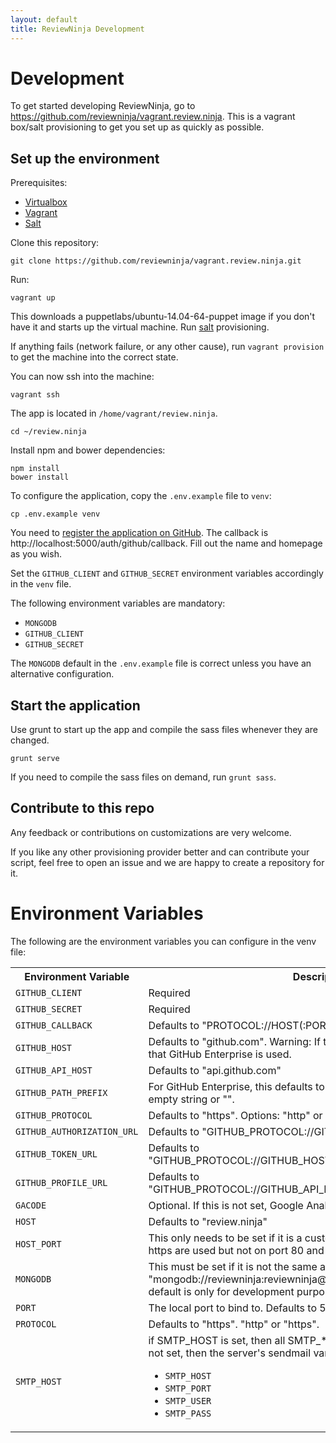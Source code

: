 ```yaml
---
layout: default
title: ReviewNinja Development
---
```

<h1 id="development">Development</h1>

To get started developing ReviewNinja, go to https://github.com/reviewninja/vagrant.review.ninja.  This is a vagrant box/salt provisioning to get you set up as quickly as possible.

Set up the environment
----------------------

Prerequisites:

  * [Virtualbox](https://www.virtualbox.org/) 
  * [Vagrant](https://www.vagrantup.com/)
  * [Salt](http://www.saltstack.com/) 

Clone this repository:

	git clone https://github.com/reviewninja/vagrant.review.ninja.git

Run:

	vagrant up

This downloads a puppetlabs/ubuntu-14.04-64-puppet image if you don't have it 
and starts up the virtual machine. Run [salt](http://www.saltstack.com/) provisioning.

If anything fails (network failure, or any other cause), run `vagrant
provision` to get the machine into the correct state.

You can now ssh into the machine:

	vagrant ssh

The app is located in `/home/vagrant/review.ninja`.  

	cd ~/review.ninja

Install npm and bower dependencies:

	npm install
	bower install

To configure the application, copy the `.env.example` file to `venv`:

	cp .env.example venv

You need to [register the application on
GitHub](https://github.com/settings/applications/new). The callback is
http://localhost:5000/auth/github/callback.  Fill out the name and homepage 
as you wish.

Set the `GITHUB_CLIENT` and `GITHUB_SECRET` environment variables accordingly in the `venv` file.

The following environment variables are mandatory: 

  * `MONGODB`
  * `GITHUB_CLIENT`
  * `GITHUB_SECRET` 

The `MONGODB` default in the `.env.example` file is correct unless you have an alternative configuration.

Start the application
---------------------

Use grunt to start up the app and compile the sass files
whenever they are changed.

	grunt serve

If you need to compile the sass files on demand, run `grunt sass`.

Contribute to this repo
-----------------------

Any feedback or contributions on customizations are very welcome.

If you like any other provisioning provider better and can contribute your
script, feel free to open an issue and we are happy to create a repository for
it.

<h1 id="environment-variables">Environment Variables</h1>

The following are the environment variables you can configure in the venv file:
<div class="table-responsive">
<table class="table">
	<tr>
	<th>Environment Variable</th>
	<th>Description</th>
</tr>
<tr>
	<td><code>GITHUB_CLIENT</code></td>
	<td>Required</td>
</tr>
<tr>
	<td><code>GITHUB_SECRET</code></td>
	<td>Required</td>
</tr>
<tr>
	<td><code>GITHUB_CALLBACK</code></td>
	<td>Defaults to "PROTOCOL://HOST(:PORT)?/auth/github/callback"</td>
</tr>
<tr>
	<td><code>GITHUB_HOST</code></td>
	<td>Defaults to "github.com". Warning: If this variable is set, it is assumed that GitHub Enterprise is used.</td>
</tr>
<tr>
	<td><code>GITHUB_API_HOST</code> </td>
	<td>Defaults to "api.github.com"</td>
</tr>
<tr>
	<td><code>GITHUB_PATH_PREFIX</code></td>
	<td>For GitHub Enterprise, this defaults to "/api/v3". Otherwise, it defaults to empty string or "".</td>
</tr>
<tr>
	<td><code>GITHUB_PROTOCOL</code></td>
	<td>Defaults to "https".  Options: "http" or "https"</td>
</tr>
<tr>
	<td><code>GITHUB_AUTHORIZATION_URL</code></td>
	<td>Defaults to "GITHUB_PROTOCOL://GITHUB_HOST/login/oauth/authorize"</td>
</tr>
<tr>
	<td><code>GITHUB_TOKEN_URL</code></td>
	<td>Defaults to "GITHUB_PROTOCOL://GITHUB_HOST/login/oauth/access_token"</td>
</tr>
<tr>
	<td><code>GITHUB_PROFILE_URL</code></td>
	<td>Defaults to "GITHUB_PROTOCOL://GITHUB_API_HOST+GITHUB_PATH_PREFIX/user"</td>
</tr>
<tr>
	<td><code>GACODE</code></td>
	<td>Optional.  If this is not set, Google Analytics will not be recorded.</td>
</tr>
<tr>
	<td><code>HOST</code></td>
	<td>Defaults to "review.ninja"</td>
</tr>
<tr>
	<td><code>HOST_PORT</code></td>
	<td>This only needs to be set if it is a custom host port.  For example, http and https are used but not on port 80 and 443.</td>
</tr>
<tr>
	<td><code>MONGODB</code></td>
	<td>This must be set if it is not the same as the default: "mongodb://reviewninja:reviewninja@localhost:27017/reviewninja"  The default is only for development purposes.  It is not recommended.</td>
</tr>
<tr>
	<td><code>PORT</code></td>
	<td>The local port to bind to.  Defaults to 5000.</td>
</tr>
<tr>
	<td><code>PROTOCOL</code></td>
	<td>Defaults to "https".  "http" or "https".  </td>
</tr>
<tr>
	<td><code>SMTP_HOST</code></td>
	<td>if SMTP_HOST is set, then all SMTP_* variables must be set.  If they are not set, then the server's sendmail variables will be used.
	<ul>
		<li><code>SMTP_HOST</code></li>
		<li><code>SMTP_PORT</code></li>
		<li><code>SMTP_USER</code></li>
		<li><code>SMTP_PASS</code></li>
	</ul>
	</td>
</tr>
</table>
</div>